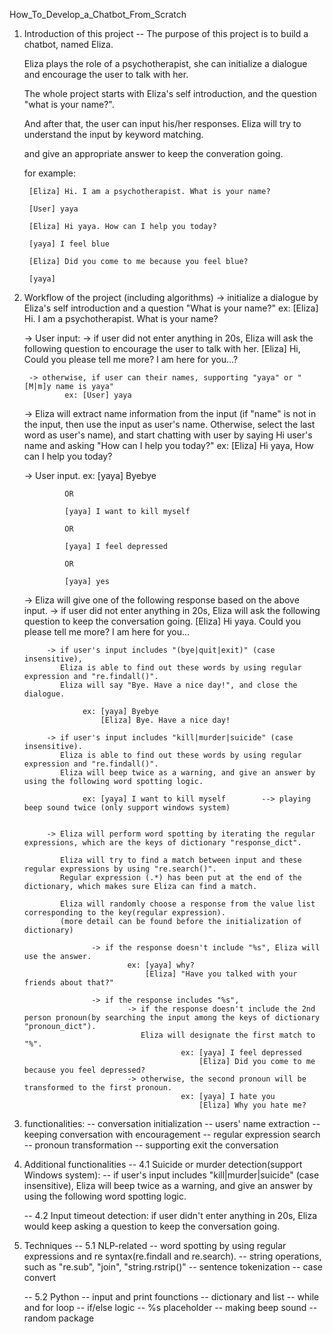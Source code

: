 How_To_Develop_a_Chatbot_From_Scratch

1. Introduction of this project
-- The purpose of this project is to build a chatbot, named Eliza.

   Eliza plays the role of a psychotherapist, she can initialize a dialogue and encourage the user to talk with her.
   
   The whole project starts with Eliza's self introduction, and the question "what is your name?".
   
   And after that, the user can input his/her responses. Eliza will try to understand the input by keyword matching. 
   
   and give an appropriate answer to keep the converation going.
   

    for example: 
        
        [Eliza] Hi. I am a psychotherapist. What is your name?

        [User] yaya 

        [Eliza] Hi yaya. How can I help you today?

        [yaya] I feel blue

        [Eliza] Did you come to me because you feel blue?

        [yaya] 

2. Workflow of the project (including algorithms)
    -> initialize a dialogue by Eliza's self introduction and a question "What is your name?"
            ex: [Eliza] Hi. I am a psychotherapist. What is your name?
       
    -> User input: 
        -> if user did not enter anything in 20s, Eliza will ask the following question to encourage the user to talk with her. 
                    [Eliza] Hi, Could you please tell me more? I am here for you...?
                
        -> otherwise, if user can their names, supporting "yaya" or "[M|m]y name is yaya" 
                ex: [User] yaya    
      
    -> Eliza will extract name information from the input (if "name" is not in the input, then use the input as user's name. 
       Otherwise, select the last word as user's name), and start chatting with user by saying Hi user's name and asking "How can I help you today?"
            ex: [Eliza] Hi yaya, How can I help you today?
    
    -> User input.
            ex: [yaya] Byebye
                
                OR
                
                [yaya] I want to kill myself
                
                OR
                
                [yaya] I feel depressed  
                
                OR 
                
                [yaya] yes
                
                                
    -> Eliza will give one of the following response based on the above input.
            -> if user did not enter anything in 20s, Eliza will ask the following question to keep the conversation going. 
                        [Eliza] Hi yaya. Could you please tell me more? I am here for you...    
    
            -> if user's input includes "(bye|quit|exit)" (case insensitive), 
               Eliza is able to find out these words by using regular expression and "re.findall()". 
               Eliza will say "Bye. Have a nice day!", and close the dialogue.
            
                    ex: [yaya] Byebye
                        [Eliza] Bye. Have a nice day!
            
            -> if user's input includes "kill|murder|suicide" (case insensitive).
               Eliza is able to find out these words by using regular expression and "re.findall()".
               Eliza will beep twice as a warning, and give an answer by using the following word spotting logic.
                
                    ex: [yaya] I want to kill myself        --> playing beep sound twice (only support windows system)
                                
                                
            -> Eliza will perform word spotting by iterating the regular expressions, which are the keys of dictionary "response_dict".  
            
               Eliza will try to find a match between input and these regular expressions by using "re.search()". 
               Regular expression (.*) has been put at the end of the dictionary, which makes sure Eliza can find a match.
               
               Eliza will randomly choose a response from the value list corresponding to the key(regular expression). 
               (more detail can be found before the initialization of dictionary)
                  
                      -> if the response doesn't include "%s", Eliza will use the answer.
                              ex: [yaya] why?
                                  [Eliza] "Have you talked with your friends about that?"
                      
                      -> if the response includes "%s", 
                              -> if the response doesn't include the 2nd person pronoun(by searching the input among the keys of dictionary "pronoun_dict"). 
                                 Eliza will designate the first match to "%".
                                          ex: [yaya] I feel depressed 
                                              [Eliza] Did you come to me because you feel depressed? 
                              -> otherwise, the second pronoun will be transformed to the first pronoun.                              
                                          ex: [yaya] I hate you
                                              [Eliza] Why you hate me?  
                                              

3. functionalities:
    -- conversation initialization
    -- users' name extraction
    -- keeping conversation with encouragement
    -- regular expression search
    -- pronoun transformation
    -- supporting exit the conversation
                                                                   
4. Additional functionalities
    -- 4.1 Suicide or murder detection(support Windows system): 
            -- if user's input includes "kill|murder|suicide" (case insensitive), Eliza will beep twice as a warning, 
            and give an answer by using the following word spotting logic.

    -- 4.2 Input timeout detection: if user didn't enter anything in 20s, Eliza would keep asking a question to keep the conversation going.


5. Techniques
    -- 5.1 NLP-related
            -- word spotting by using regular expressions and re syntax(re.findall and re.search).
            -- string operations, such as "re.sub", "join", "string.rstrip()"
            -- sentence tokenization
            -- case convert
    
    -- 5.2 Python
            -- input and print founctions
            -- dictionary and list
            -- while and for loop 
            -- if/else logic
            -- %s placeholder
            -- making beep sound
            -- random package 